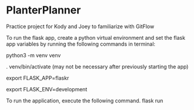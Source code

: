 # PlanterPlanner
Practice project for Kody and Joey to familiarize with GitFlow

To run the flask app, create a python virtual environment and 
set the flask app variables by running the following commands
in terminal:

python3 -m venv venv

. venv/bin/activate (may not be necessary after previously starting the app)

export FLASK_APP=flaskr

export FLASK_ENV=development

To run the application, execute the following command.
flask run
